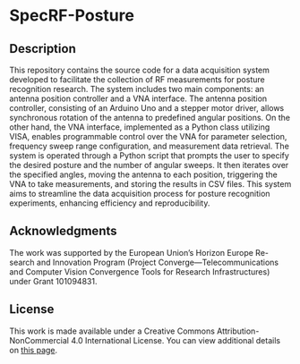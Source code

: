 # SpecRF-Posture


## Description

This repository contains the source code for a data acquisition system developed to facilitate the collection of RF measurements for posture recognition research. The system includes two main components: an antenna position controller and a VNA interface. The antenna position controller, consisting of an Arduino Uno and a stepper motor driver, allows synchronous rotation of the antenna to predefined angular positions. On the other hand, the VNA interface, implemented as a Python class utilizing VISA, enables programmable control over the VNA for parameter selection, frequency sweep range configuration, and measurement data retrieval. The system is operated through a Python script that prompts the user to specify the desired posture and the number of angular sweeps. It then iterates over the specified angles, moving the antenna to each position, triggering the VNA to take measurements, and storing the results in CSV files. This system aims to streamline the data acquisition process for posture recognition experiments, enhancing efficiency and reproducibility.

## Acknowledgments
The work was supported by the European Union’s Horizon Europe Re-search and Innovation Program (Project Converge—Telecommunications and Computer Vision Convergence Tools for Research Infrastructures) under Grant 101094831.

## License
This work is made available under a Creative Commons Attribution-NonCommercial 4.0 International License. You can view additional details on [this page](https://creativecommons.org/licenses/by-nc/4.0/).

